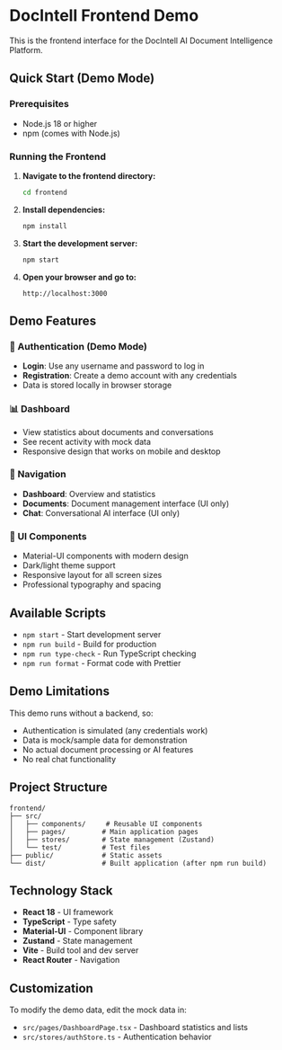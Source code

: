 # DocIntell Frontend Demo

This is the frontend interface for the DocIntell AI Document Intelligence Platform.

## Quick Start (Demo Mode)

### Prerequisites
- Node.js 18 or higher
- npm (comes with Node.js)

### Running the Frontend

1. **Navigate to the frontend directory:**
   ```bash
   cd frontend
   ```

2. **Install dependencies:**
   ```bash
   npm install
   ```

3. **Start the development server:**
   ```bash
   npm start
   ```

4. **Open your browser and go to:**
   ```
   http://localhost:3000
   ```

## Demo Features

### 🔐 Authentication (Demo Mode)
- **Login**: Use any username and password to log in
- **Registration**: Create a demo account with any credentials
- Data is stored locally in browser storage

### 📊 Dashboard
- View statistics about documents and conversations
- See recent activity with mock data
- Responsive design that works on mobile and desktop

### 🧭 Navigation
- **Dashboard**: Overview and statistics
- **Documents**: Document management interface (UI only)
- **Chat**: Conversational AI interface (UI only)

### 🎨 UI Components
- Material-UI components with modern design
- Dark/light theme support
- Responsive layout for all screen sizes
- Professional typography and spacing

## Available Scripts

- `npm start` - Start development server
- `npm run build` - Build for production
- `npm run type-check` - Run TypeScript checking
- `npm run format` - Format code with Prettier

## Demo Limitations

This demo runs without a backend, so:
- Authentication is simulated (any credentials work)
- Data is mock/sample data for demonstration
- No actual document processing or AI features
- No real chat functionality

## Project Structure

```
frontend/
├── src/
│   ├── components/     # Reusable UI components
│   ├── pages/         # Main application pages
│   ├── stores/        # State management (Zustand)
│   └── test/          # Test files
├── public/            # Static assets
└── dist/              # Built application (after npm run build)
```

## Technology Stack

- **React 18** - UI framework
- **TypeScript** - Type safety
- **Material-UI** - Component library
- **Zustand** - State management
- **Vite** - Build tool and dev server
- **React Router** - Navigation

## Customization

To modify the demo data, edit the mock data in:
- `src/pages/DashboardPage.tsx` - Dashboard statistics and lists
- `src/stores/authStore.ts` - Authentication behavior